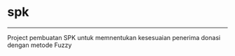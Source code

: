 # spk
--------------------------
Project pembuatan SPK untuk memnentukan kesesuaian penerima donasi dengan metode Fuzzy
